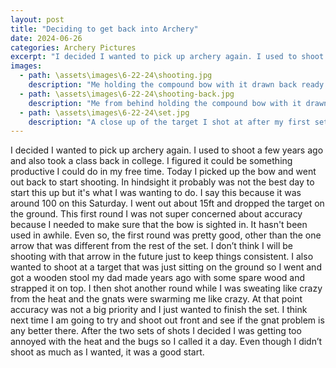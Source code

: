 ```yaml
---
layout: post
title: "Deciding to get back into Archery"
date: 2024-06-26
categories: Archery Pictures
excerpt: "I decided I wanted to pick up archery again. I used to shoot a few years ago and also took a class back in college. I figured it could be something productive I could do in my free time. Today I picked up the bow and went out back to start shooting."
images:
  - path: \assets\images\6-22-24\shooting.jpg
    description: "Me holding the compound bow with it drawn back ready to shoot."
  - path: \assets\images\6-22-24\shooting-back.jpg
    description: "Me from behind holding the compound bow with it drawn back ready to shoot and you can see the target in the background."
  - path: \assets\images\6-22-24\set.jpg
    description: "A close up of the target I shot at after my first set."
---
```

I decided I wanted to pick up archery again. I used to shoot a few years ago and also took a class back in college. I figured it could be something productive I could do in my free time. Today I picked up the bow and went out back to start shooting. In hindsight it probably was not the best day to start this up but it's what I was wanting to do. I say this because it was around 100 on this Saturday. I went out about 15ft and dropped the target on the ground. This first round I was not super concerned about accuracy because I needed to make sure that the bow is sighted in. It hasn't been used in awhile. Even so, the first round was pretty good, other than the one arrow that was different from the rest of the set. I don’t think I will be shooting with that arrow in the future just to keep things consistent. I also wanted to shoot at a target that was just sitting on the ground so I went and got a wooden stool my dad made years ago with some spare wood and strapped it on top. I then shot another round while I was sweating like crazy from the heat and the gnats were swarming me like crazy. At that point accuracy was not a big priority and I just wanted to finish the set. I think next time I am going to try and shoot out front and see if the gnat problem is any better there. After the two sets of shots I decided I was getting too annoyed with the heat and the bugs so I called it a day. Even though I didn’t shoot as much as I wanted, it was a good start.
